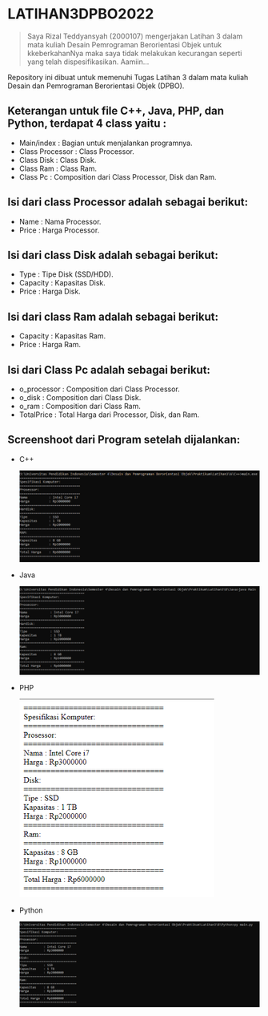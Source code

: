 # LATIHAN3DPBO2022

>Saya Rizal Teddyansyah (2000107) mengerjakan Latihan 3 dalam mata kuliah Desain Pemrograman Berorientasi Objek untuk kkeberkahanNya maka saya tidak melakukan kecurangan seperti yang telah dispesifikasikan.
Aamiin...

Repository ini dibuat untuk memenuhi Tugas Latihan 3 dalam mata kuliah Desain dan Pemrograman Berorientasi Objek (DPBO).


## Keterangan untuk file C++, Java, PHP, dan Python, terdapat 4 class yaitu :
- Main/index      : Bagian untuk menjalankan programnya.
- Class Processor : Class Processor.
- Class Disk      : Class Disk.
- Class Ram       : Class Ram.
- Class Pc        : Composition dari Class Processor, Disk dan Ram.

## Isi dari class Processor adalah sebagai berikut:
- Name  : Nama Processor.
- Price : Harga Processor.

## Isi dari class Disk adalah sebagai berikut:
- Type      : Tipe Disk (SSD/HDD).
- Capacity  : Kapasitas Disk.
- Price     : Harga Disk.

## Isi dari class Ram adalah sebagai berikut:
- Capacity  : Kapasitas Ram.
- Price     : Harga Ram.

## Isi dari Class Pc adalah sebagai berikut:
- o_processor : Composition dari Class Processor.
- o_disk      : Composition dari Class Disk.
- o_ram       : Composition dari Class Ram.
- TotalPrice  : Total Harga dari Processor, Disk, dan Ram.

## Screenshoot dari Program setelah dijalankan:
- C++

  ![LatihanA_C++.png](https://github.com/rzltdysh17/LATIHAN3DPBO2022/blob/main/SS/LatihanA_C%2B%2B.png)

- Java

  ![LatihanB_Java.png](https://github.com/rzltdysh17/LATIHAN3DPBO2022/blob/main/SS/LatihanB_Java.png)

- PHP
  
  ![LatihanB_PHP.png](https://github.com/rzltdysh17/LATIHAN3DPBO2022/blob/main/SS/LatihanB_PHP.png)
  
- Python
  
  ![LatihanB_Puthon.png](https://github.com/rzltdysh17/LATIHAN3DPBO2022/blob/main/SS/LatihanB_Python.png)
